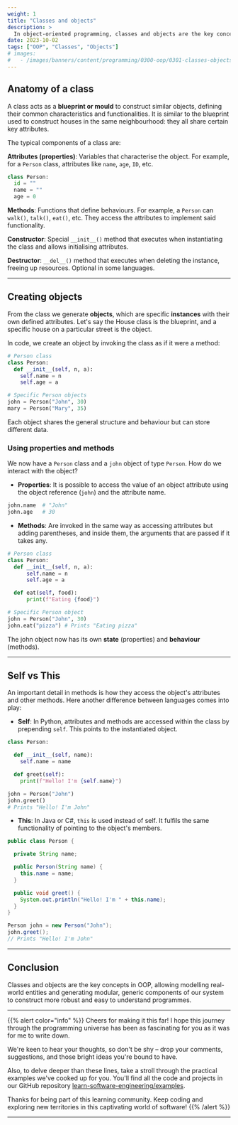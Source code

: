 ```yaml
---
weight: 1
title: "Classes and objects"
description: >
  In object-oriented programming, classes and objects are the key concepts to understand how we model elements of reality and define their structure and behaviour within software. Let's look in detail at the anatomy of a class, how to create objects from it to use their properties and methods, and other key details of their relationship.
date: 2023-10-02
tags: ["OOP", "Classes", "Objects"]
# images:
#   - /images/banners/content/programming/0300-oop/0301-classes-objects.png
---
```


## Anatomy of a class

A class acts as a **blueprint or mould** to construct similar objects, defining their common characteristics and functionalities. It is similar to the blueprint used to construct houses in the same neighbourhood: they all share certain key attributes.

The typical components of a class are:

**Attributes (properties)**: Variables that characterise the object. For example, for a `Person` class, attributes like `name`, `age`, `ID`, etc.

```python
class Person:
  id = ""
  name = ""
  age = 0
```

**Methods**: Functions that define behaviours. For example, a `Person` can `walk()`, `talk()`, `eat()`, etc. They access the attributes to implement said functionality.

**Constructor**: Special `__init__()` method that executes when instantiating the class and allows initialising attributes.

**Destructor**: `__del__()` method that executes when deleting the instance, freeing up resources. Optional in some languages.

---

## Creating objects

From the class we generate **objects**, which are specific **instances** with their own defined attributes. Let's say the House class is the blueprint, and a specific house on a particular street is the object.

In code, we create an object by invoking the class as if it were a method:

```python
# Person class
class Person:
  def __init__(self, n, a):
    self.name = n
    self.age = a

# Specific Person objects
john = Person("John", 30)
mary = Person("Mary", 35)
```

Each object shares the general structure and behaviour but can store different data.

### Using properties and methods

We now have a `Person` class and a `john` object of type `Person`. How do we interact with the object?

- **Properties**: It is possible to access the value of an object attribute using the object reference (`john`) and the attribute name.

```python
john.name  # "John"
john.age   # 30
```

- **Methods**: Are invoked in the same way as accessing attributes but adding parentheses, and inside them, the arguments that are passed if it takes any.

```python
# Person class
class Person:
  def __init__(self, n, a):
      self.name = n
      self.age = a

  def eat(self, food):
      print(f"Eating {food}")

# Specific Person object
john = Person("John", 30)
john.eat("pizza") # Prints "Eating pizza"
```

The john object now has its own **state** (properties) and **behaviour** (methods).

---

## Self vs This

An important detail in methods is how they access the object's attributes and other methods. Here another difference between languages comes into play:

- **Self**: In Python, attributes and methods are accessed within the class by prepending `self`. This points to the instantiated object.

```python
class Person:

  def __init__(self, name):
    self.name = name

  def greet(self):
    print(f"Hello! I'm {self.name}")

john = Person("John")
john.greet()
# Prints "Hello! I'm John"
```

- **This**: In Java or C#, `this` is used instead of self. It fulfils the same functionality of pointing to the object's members.

```java
public class Person {

  private String name;

  public Person(String name) {
    this.name = name;
  }

  public void greet() {
    System.out.println("Hello! I'm " + this.name);
  }
}

Person john = new Person("John");
john.greet();
// Prints "Hello! I'm John"
```

---

## Conclusion

Classes and objects are the key concepts in OOP, allowing modelling real-world entities and generating modular, generic components of our system to construct more robust and easy to understand programmes.

---

{{% alert color="info" %}}
Cheers for making it this far! I hope this journey through the programming universe has been as fascinating for you as it was for me to write down.

We're keen to hear your thoughts, so don't be shy – drop your comments, suggestions, and those bright ideas you're bound to have.

Also, to delve deeper than these lines, take a stroll through the practical examples we've cooked up for you. You'll find all the code and projects in our GitHub repository [learn-software-engineering/examples](https://github.com/learn-software-engineering/examples).

Thanks for being part of this learning community. Keep coding and exploring new territories in this captivating world of software!
{{% /alert %}}

---
